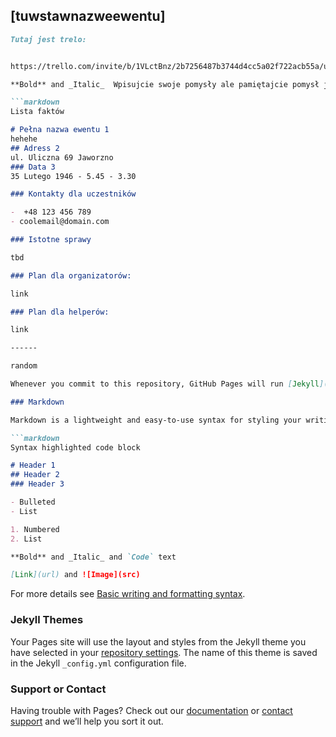 ## [tuwstawnazweewentu] 


```markdown
Tutaj jest trelo:


https://trello.com/invite/b/1VLctBnz/2b7256487b3744d4cc5a02f722acb55a/untitledevent

**Bold** and _Italic_  Wpisujcie swoje pomysły ale pamiętajcie pomysł jest dobry jeśli sie da go zrealizować!

```markdown
Lista faktów

# Pełna nazwa ewentu 1
hehehe
## Adress 2
ul. Uliczna 69 Jaworzno
### Data 3
35 Lutego 1946 - 5.45 - 3.30

### Kontakty dla uczestników

-  +48 123 456 789
- coolemail@domain.com

### Istotne sprawy

tbd

### Plan dla organizatorów:

link

### Plan dla helperów:

link 

------

random

Whenever you commit to this repository, GitHub Pages will run [Jekyll](https://jekyllrb.com/) to rebuild the pages in your site, from the content in your Markdown files.

### Markdown

Markdown is a lightweight and easy-to-use syntax for styling your writing. It includes conventions for

```markdown
Syntax highlighted code block

# Header 1
## Header 2
### Header 3

- Bulleted
- List

1. Numbered
2. List

**Bold** and _Italic_ and `Code` text

[Link](url) and ![Image](src)
```

For more details see [Basic writing and formatting syntax](https://docs.github.com/en/github/writing-on-github/getting-started-with-writing-and-formatting-on-github/basic-writing-and-formatting-syntax).

### Jekyll Themes

Your Pages site will use the layout and styles from the Jekyll theme you have selected in your [repository settings](https://github.com/BartiGames/bartigames.github.io/settings/pages). The name of this theme is saved in the Jekyll `_config.yml` configuration file.

### Support or Contact

Having trouble with Pages? Check out our [documentation](https://docs.github.com/categories/github-pages-basics/) or [contact support](https://support.github.com/contact) and we’ll help you sort it out.
